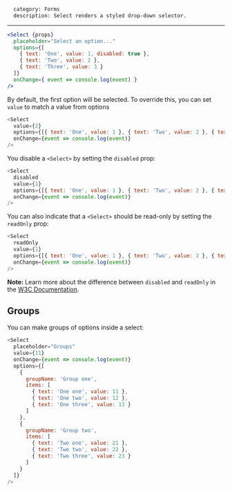 ```meta
  category: Forms
  description: Select renders a styled drop-down selector.
```

---

```jsx
<Select {props}
  placeholder="Select an option..."
  options={[
    { text: 'One', value: 1, disabled: true },
    { text: 'Two', value: 2 },
    { text: 'Three', value: 3 }
  ]}
  onChange={ event => console.log(event) }
/>
```

By default, the first option will be selected. To override this, you can set `value`
to match a value from options

```js
<Select
  value={2}
  options={[{ text: 'One', value: 1 }, { text: 'Two', value: 2 }, { text: 'Three', value: 3 }]}
  onChange={event => console.log(event)}
/>
```

You disable a `<Select>` by setting the `disabled` prop:

```js
<Select
  disabled
  value={1}
  options={[{ text: 'One', value: 1 }, { text: 'Two', value: 2 }, { text: 'Three', value: 3 }]}
  onChange={event => console.log(event)}
/>
```

You can also indicate that a `<Select>` should be read-only by setting the `readOnly` prop:

```js
<Select
  readOnly
  value={1}
  options={[{ text: 'One', value: 1 }, { text: 'Two', value: 2 }, { text: 'Three', value: 3 }]}
  onChange={event => console.log(event)}
/>
```

**Note:** Learn more about the difference between `disabled` and `readOnly` in the [W3C Documentation](https://www.w3.org/TR/html4/interact/forms.html#h-17.12).

## Groups

You can make groups of options inside a select:

```js
<Select
  placeholder="Groups"
  value={11}
  onChange={event => console.log(event)}
  options={[
    {
      groupName: 'Group one',
      items: [
        { text: 'One one', value: 11 },
        { text: 'One two', value: 12 },
        { text: 'One three', value: 13 }
      ]
    },
    {
      groupName: 'Group two',
      items: [
        { text: 'Two one', value: 21 },
        { text: 'Two two', value: 22 },
        { text: 'Two three', value: 23 }
      ]
    }
  ]}
/>
```
